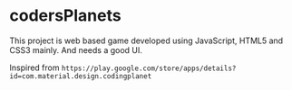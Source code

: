 # codersPlanets
This project is web based game developed using JavaScript, HTML5 and CSS3 mainly.
And needs a good UI.

Inspired from `https://play.google.com/store/apps/details?id=com.material.design.codingplanet`
